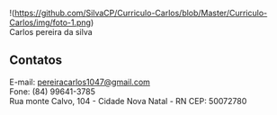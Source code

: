 !(https://github.com/SilvaCP/Curriculo-Carlos/blob/Master/Curriculo-Carlos/img/foto-1.png)<br>
Carlos pereira da silva
## Contatos
E-mail:&nbsp;pereiracarlos1047@gmail.com <br>
Fone:&nbsp;(84) 99641-3785<br>
Rua monte Calvo, 104  - Cidade Nova
Natal - RN CEP: 50072780
